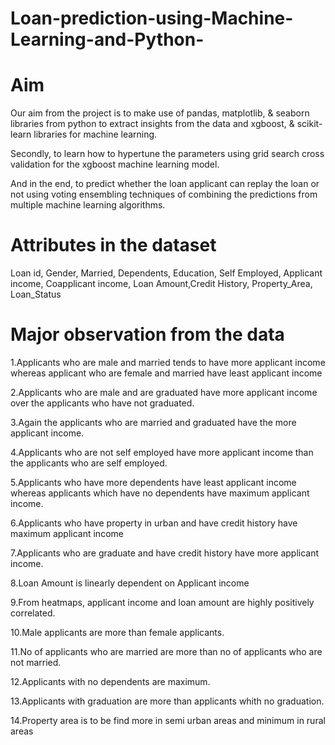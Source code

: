 # Loan-prediction-using-Machine-Learning-and-Python-

# Aim
Our aim from the project is to make use of pandas, matplotlib, & seaborn libraries from python to extract insights from the data and xgboost, & scikit-learn libraries for machine learning.

Secondly, to learn how to hypertune the parameters using grid search cross validation for the xgboost machine learning model.

And in the end, to predict whether the loan applicant can replay the loan or not using voting ensembling techniques of combining the predictions from multiple machine learning algorithms.

# Attributes in the dataset
Loan id, Gender, Married, Dependents, Education, Self Employed, Applicant income, Coapplicant income, Loan Amount,Credit History, Property_Area, Loan_Status
# Major observation from the data
1.Applicants who are male and married tends to have more applicant income whereas applicant who are female and married have least applicant income

2.Applicants who are male and are graduated have more applicant income over the applicants who have not graduated.

3.Again the applicants who are married and graduated have the more applicant income.

4.Applicants who are not self employed have more applicant income than the applicants who are self employed.

5.Applicants who have more dependents have least applicant income whereas applicants which have no dependents have maximum applicant income.

6.Applicants who have property in urban and have credit history have maximum applicant income

7.Applicants who are graduate and have credit history have more applicant income.

8.Loan Amount is linearly dependent on Applicant income

9.From heatmaps, applicant income and loan amount are highly positively correlated.

10.Male applicants are more than female applicants.

11.No of applicants who are married are more than no of applicants who are not married.

12.Applicants with no dependents are maximum.

13.Applicants with graduation are more than applicants whith no graduation.

14.Property area is to be find more in semi urban areas and minimum in rural areas
